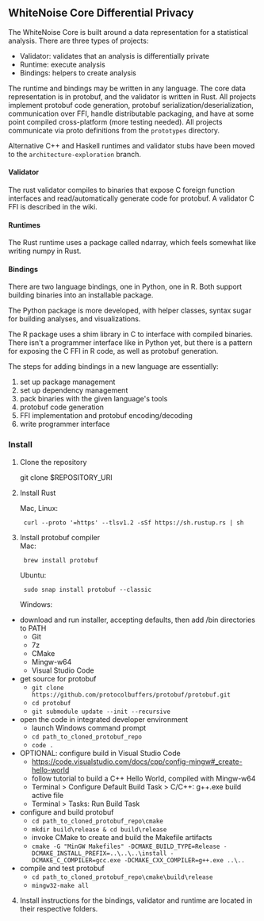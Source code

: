 ## WhiteNoise Core Differential Privacy
The WhiteNoise Core is built around a data representation for a statistical analysis. There are three types of projects:
- Validator: validates that an analysis is differentially private
- Runtime: execute analysis
- Bindings: helpers to create analysis

The runtime and bindings may be written in any language. The core data representation is in protobuf, and the validator is written in Rust. All projects implement protobuf code generation, protobuf serialization/deserialization, communication over FFI, handle distributable packaging, and have at some point compiled cross-platform (more testing needed). All projects communicate via proto definitions from the `prototypes` directory.  

Alternative C++ and Haskell runtimes and validator stubs have been moved to the `architecture-exploration` branch.  


#### Validator
The rust validator compiles to binaries that expose C foreign function interfaces and read/automatically generate code for protobuf. A validator C FFI is described in the wiki.  

#### Runtimes
The Rust runtime uses a package called ndarray, which feels somewhat like writing numpy in Rust.  

#### Bindings
There are two language bindings, one in Python, one in R. Both support building binaries into an installable package.  

The Python package is more developed, with helper classes, syntax sugar for building analyses, and visualizations.  

The R package uses a shim library in C to interface with compiled binaries. There isn't a programmer interface like in Python yet, but there is a pattern for exposing the C FFI in R code, as well as protobuf generation.  

The steps for adding bindings in a new language are essentially:  
1. set up package management  
2. set up dependency management  
3. pack binaries with the given language's tools  
4. protobuf code generation  
5. FFI implementation and protobuf encoding/decoding  
6. write programmer interface  


### Install
1. Clone the repository  

    git clone $REPOSITORY_URI
  
2. Install Rust

    Mac, Linux:
    
        curl --proto '=https' --tlsv1.2 -sSf https://sh.rustup.rs | sh

3. Install protobuf compiler  
    Mac:  

        brew install protobuf  
        
    Ubuntu:  

        sudo snap install protobuf --classic  

    Windows:  
* download and run installer, accepting defaults, then add /bin directories to PATH
  + Git
  + 7z
  + CMake
  + Mingw-w64
  + Visual Studio Code
* get source for protobuf
  + `git clone https://github.com/protocolbuffers/protobuf/protobuf.git`
  + `cd protobuf`
  + `git submodule update --init --recursive`
* open the code in integrated developer environment
  + launch Windows command prompt
  + `cd path_to_cloned_protobuf_repo`
  + `code .`
* OPTIONAL: configure build in Visual Studio Code
  + https://code.visualstudio.com/docs/cpp/config-mingw#_create-hello-world
  + follow tutorial to build a C++ Hello World, compiled with Mingw-w64
  + Terminal > Configure Default Build Task > C/C++: g++.exe build active file
  + Terminal > Tasks: Run Build Task
* configure and build protobuf
  + `cd path_to_cloned_protobuf_repo\cmake`
  + `mkdir build\release & cd build\release`
  + invoke CMake to create and build the Makefile artifacts
  + `cmake -G "MinGW Makefiles" -DCMAKE_BUILD_TYPE=Release -DCMAKE_INSTALL_PREFIX=..\..\..\install -DCMAKE_C_COMPILER=gcc.exe -DCMAKE_CXX_COMPILER=g++.exe ..\..`
* compile and test protobuf
  + `cd path_to_cloned_protobuf_repo\cmake\build\release`
  + `mingw32-make all`


4. Install instructions for the bindings, validator and runtime are located in their respective folders.  
